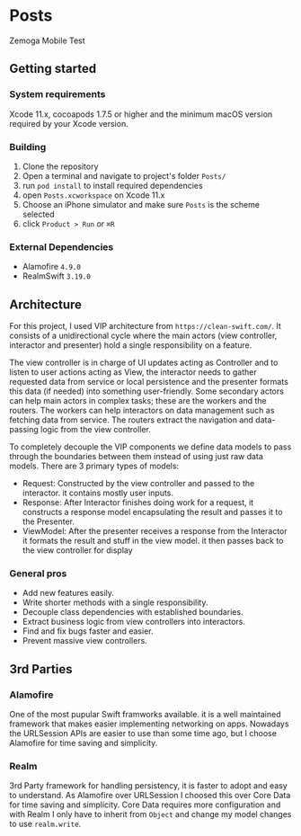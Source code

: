 # Posts
Zemoga Mobile Test

## Getting started

### System requirements
Xcode 11.x, cocoapods 1.7.5 or higher and the minimum macOS version required by your Xcode version.

### Building 

1. Clone the repository 
2. Open a terminal and navigate to project's folder `Posts/`
3. run `pod install` to install required dependencies
4. open `Posts.xcworkspace` on Xcode 11.x
5. Choose an iPhone simulator and make sure `Posts` is the scheme selected
6. click `Product > Run` or `⌘R`

### External Dependencies

- Alamofire `4.9.0`
- RealmSwift `3.19.0`

## Architecture

For this project, I used VIP architecture from `https://clean-swift.com/`.
It consists of a unidirectional cycle where the main actors (view controller, interactor and presenter) hold a single responsibility on a feature. 

The view controller is in charge of UI updates acting as Controller and to listen to user actions acting as View, the interactor needs to gather requested data from service or local persistence and the presenter formats this data (if needed) into something user-friendly.
Some secondary actors can help main actors in complex tasks; these are the workers and the routers.
The workers can help interactors on data management such as fetching data from service.
The routers extract the navigation and data-passing logic from the view controller.

To completely decouple the VIP components we define data models to pass through the boundaries between them instead of using just raw data models. There are 3 primary types of models:

- Request: Constructed by the view controller and passed to the interactor. it contains mostly user inputs.
- Response: After Interactor finishes doing work for a request, it constructs a response model encapsulating the result and passes it to the Presenter.
- ViewModel: After the presenter receives a response from the Interactor it formats the result and stuff in the view model. it then passes back to the view controller for display

### General pros

- Add new features easily.
- Write shorter methods with a single responsibility.
- Decouple class dependencies with established boundaries.
- Extract business logic from view controllers into interactors.
- Find and fix bugs faster and easier.
- Prevent massive view controllers.

## 3rd Parties

### Alamofire

One of the most pupular Swift framworks available. it is a well maintained framework that makes easier implementing networking on apps.
Nowadays the URLSession APIs are easier to use than some time ago, but I choose Alamofire for time saving and simplicity.

### Realm

3rd Party framework for handling persistency, it is faster to adopt and easy to understand. As Alamofire over URLSession I choosed this over Core Data for time saving and simplicity. Core Data requires more configuration and with Realm I only have to inherit from `Object` and change my model changes to use `realm.write`.
